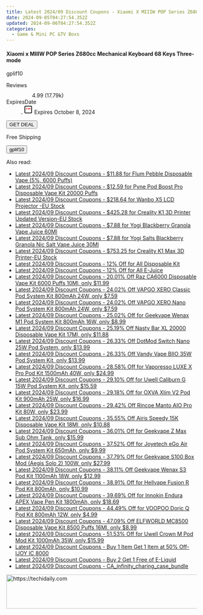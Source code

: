 ```yaml
---
title: Latest 2024/09 Discount Coupons - Xiaomi X MIIIW POP Series Z680cc Mechanical Keyboard 68 Keys Three-Mode
date: 2024-09-05T04:27:54.352Z
updated: 2024-09-06T04:27:54.352Z
categories:
  - Game & Mini PC &TV Boxs
---
```



<div class="max-w-4xl mx-auto grid grid-cols-1 lg:max-w-5xl lg:gap-x-20 lg:grid-cols-2">
  <div class="relative p-3 col-start-1 row-start-1 flex flex-col-reverse rounded-lg bg-gradient-to-t from-black/75 via-black/0 sm:bg-none sm:row-start-2 sm:p-0 lg:row-start-1">
    <h4 class="mt-1 text-lg font-semibold text-white sm:text-slate-900 md:text-2xl dark:sm:text-white">Xiaomi x MIIIW POP Series Z680cc Mechanical Keyboard 68 Keys Three-mode</h4>
    <p class="text-sm leading-4 font-medium text-white sm:text-slate-500 dark:sm:text-slate-400">gplif10</p>
  </div>
  
  <div class="col-start-1 col-end-3 row-start-1 grid gap-4 sm:mb-6 sm:grid-cols-4 lg:col-start-2 lg:row-span-6 lg:row-end-6 lg:mb-0 lg:gap-6">
    
  </div>
  <dl class="row-start-2 mt-4 flex items-center text-xs font-medium sm:row-start-3 sm:mt-1 md:mt-2.5 lg:row-start-2">
    <dt class="sr-only">Reviews</dt>
    <dd class="flex items-center text-indigo-600 dark:text-indigo-400">
      <svg width="24" height="24" fill="none" aria-hidden="true" class="mr-1 stroke-current dark:stroke-indigo-500">
        <path d="m12 5 2 5h5l-4 4 2.103 5L12 16l-5.103 3L9 14l-4-4h5l2-5Z" stroke-width="2" stroke-linecap="round" stroke-linejoin="round" />
      </svg>
      <span>4.99 <span class="font-normal text-slate-400">(17.79k)</span></span>
    </dd>
    <dt class="sr-only">ExpiresDate</dt>
    <dd class="flex items-center">
      <svg width="2" height="2" aria-hidden="true" fill="currentColor" class="mx-3 text-slate-300">
        <circle cx="1" cy="1" r="1" />
      </svg>
      <svg width="24" height="24" viewBox="0 0 24 24" fill="none" stroke="currentColor" stroke-width="2">
        <rect x="3" y="3" width="18" height="18" rx="2" fill="#fff" />
        <path d="M6 10L18 10" stroke="red" stroke-width="2" fill="none" />
        <path d="M10 6L10 18" stroke="#fff" stroke-width="2" fill="none" />
      </svg>
      Expires October 8, 2024    </dd>
  </dl>
  <div class="col-start-1 row-start-3 mt-4 self-center sm:col-start-2 sm:row-span-2 sm:row-start-2 sm:mt-0 lg:col-start-1 lg:row-start-3 lg:row-end-4 lg:mt-6">
    <button type="button" onClick="javascript:window.open(decodeURIComponent('https%3A%2F%2Fwww.shareasale.com%2Fu.cfm%3Fd%3D1118301%26m%3D97331%26u%3D4338022'), '_blank');void(0);" class="rounded-lg bg-red-600 px-3 py-2 text-sm font-medium leading-6 text-white">GET DEAL</button>
  </div>
  <p class="col-start-1 mt-4 text-sm leading-6 sm:col-span-2 lg:col-span-1 lg:row-start-4 lg:mt-6 dark:text-slate-400">
  Free Shipping 
    <div>
      <button type="button" onClick="javascript:window.open(decodeURIComponent('https%3A%2F%2Fwww.shareasale.com%2Fu.cfm%3Fd%3D1118301%26m%3D97331%26u%3D4338022'), '_blank');void(0);" class="bg-green-600 text-white text-sm leading-6 font-medium py-2 px-3 rounded-lg">gplif10</button>
    </div>
  </p>
</div>
<span class="atpl-alsoreadstyle">Also read:</span>
<div><ul>
<li><a href="https://coupons.techidaily.com/coupon-1100573-share-59344-sale/"><u>Latest 2024/09 Discount Coupons - $11.88 for Flum Pebble Disposable Vape (5%, 6000 Puffs)</u></a></li>
<li><a href="https://coupons.techidaily.com/coupon-1102522-share-90958-sale/"><u>Latest 2024/09 Discount Coupons - $12.59 for Pyne Pod Boost Pro Disposable Vape Kit 20000 Puffs</u></a></li>
<li><a href="https://coupons.techidaily.com/coupon-1100686-share-38812-sale/"><u>Latest 2024/09 Discount Coupons - $218.64 for Wanbo X5 LCD Projector -EU Stock</u></a></li>
<li><a href="https://coupons.techidaily.com/coupon-1100683-share-38812-sale/"><u>Latest 2024/09 Discount Coupons - $425.28 for Creality K1 3D Printer Updated Version-EU Stock</u></a></li>
<li><a href="https://coupons.techidaily.com/coupon-1099400-share-59344-sale/"><u>Latest 2024/09 Discount Coupons - $7.88 for Yogi Blackberry Granola Vape Juice 60Ml</u></a></li>
<li><a href="https://coupons.techidaily.com/coupon-1099399-share-59344-sale/"><u>Latest 2024/09 Discount Coupons - $7.88 for Yogi Salts Blackberry Granola Nic Salt Vape Juice 30Ml</u></a></li>
<li><a href="https://coupons.techidaily.com/coupon-1100685-share-38812-sale/"><u>Latest 2024/09 Discount Coupons - $753.25 for Creality K1 Max 3D Printer-EU Stock</u></a></li>
<li><a href="https://coupons.techidaily.com/coupon-1036189-share-90958-sale/"><u>Latest 2024/09 Discount Coupons - 12% Off for All Disposable Kit</u></a></li>
<li><a href="https://coupons.techidaily.com/coupon-1036173-share-90958-sale/"><u>Latest 2024/09 Discount Coupons - 12% Off for All E-Juice</u></a></li>
<li><a href="https://coupons.techidaily.com/coupon-1048230-share-90958-sale/"><u>Latest 2024/09 Discount Coupons - 20.01% Off Raz CA6000 Disposable Vape Kit 6000 Puffs 10Ml, only $11.99</u></a></li>
<li><a href="https://coupons.techidaily.com/coupon-1100605-share-90958-sale/"><u>Latest 2024/09 Discount Coupons - 24.02% Off VAPGO XERO Classic Pod System Kit 800mAh 24W, only $7.59</u></a></li>
<li><a href="https://coupons.techidaily.com/coupon-1100831-share-90958-sale/"><u>Latest 2024/09 Discount Coupons - 24.02% Off VAPGO XERO Nano Pod System Kit 800mAh 24W, only $7.59</u></a></li>
<li><a href="https://coupons.techidaily.com/coupon-892179-share-90958-sale/"><u>Latest 2024/09 Discount Coupons - 25.02% Off for Geekvape Wenax M1 Pod System Kit 800mAh 16W, only $8.99</u></a></li>
<li><a href="https://coupons.techidaily.com/coupon-1102845-share-90958-sale/"><u>Latest 2024/09 Discount Coupons - 25.19% Off Nasty Bar XL 20000 Disposable Vape Kit 17Ml, only $11.88</u></a></li>
<li><a href="https://coupons.techidaily.com/coupon-1100604-share-90958-sale/"><u>Latest 2024/09 Discount Coupons - 26.33% Off DotMod Switch Nano 25W Pod System, only $13.99</u></a></li>
<li><a href="https://coupons.techidaily.com/coupon-1101872-share-90958-sale/"><u>Latest 2024/09 Discount Coupons - 26.33% Off Vandy Vape BIIO 35W Pod System Kit, only $13.99</u></a></li>
<li><a href="https://coupons.techidaily.com/coupon-1049620-share-90958-sale/"><u>Latest 2024/09 Discount Coupons - 28.58% Off for Vaporesso LUXE X Pro Pod Kit 1500mAh 40W, only $24.99</u></a></li>
<li><a href="https://coupons.techidaily.com/coupon-704070-share-90958-sale/"><u>Latest 2024/09 Discount Coupons - 29.10% Off for Uwell Caliburn G 15W Pod System Kit, only $15.59</u></a></li>
<li><a href="https://coupons.techidaily.com/coupon-1033356-share-90958-sale/"><u>Latest 2024/09 Discount Coupons - 29.18% Off for OXVA Xlim V2 Pod Kit 900mAh 25W, only $16.99</u></a></li>
<li><a href="https://coupons.techidaily.com/coupon-1099939-share-90958-sale/"><u>Latest 2024/09 Discount Coupons - 29.42% Off Rincoe Manto AIO Pro Kit 80W, only $23.99</u></a></li>
<li><a href="https://coupons.techidaily.com/coupon-1099630-share-90958-sale/"><u>Latest 2024/09 Discount Coupons - 35.55% Off Airis Speedy 15K Disposable Vape Kit 18Ml, only $10.88</u></a></li>
<li><a href="https://coupons.techidaily.com/coupon-791468-share-90958-sale/"><u>Latest 2024/09 Discount Coupons - 36.01% Off for Geekvape Z Max Sub Ohm Tank, only $15.99</u></a></li>
<li><a href="https://coupons.techidaily.com/coupon-873638-share-90958-sale/"><u>Latest 2024/09 Discount Coupons - 37.52% Off for Joyetech eGo Air Pod System Kit 650mAh, only $9.99</u></a></li>
<li><a href="https://coupons.techidaily.com/coupon-829802-share-90958-sale/"><u>Latest 2024/09 Discount Coupons - 37.79% Off for Geekvape S100 Box Mod (Aegis Solo 2) 100W, only $27.99</u></a></li>
<li><a href="https://coupons.techidaily.com/coupon-1055123-share-90958-sale/"><u>Latest 2024/09 Discount Coupons - 38.11% Off Geekvape Wenax S3 Pod Kit 1100mAh 18W, only $12.99</u></a></li>
<li><a href="https://coupons.techidaily.com/coupon-1027339-share-90958-sale/"><u>Latest 2024/09 Discount Coupons - 38.91% Off for Hellvape Fusion R Pod Kit 800mAh, only $10.99</u></a></li>
<li><a href="https://coupons.techidaily.com/coupon-993547-share-90958-sale/"><u>Latest 2024/09 Discount Coupons - 39.69% Off for Innokin Endura APEX Vape Pen Kit 1800mAh, only $18.69</u></a></li>
<li><a href="https://coupons.techidaily.com/coupon-1007305-share-90958-sale/"><u>Latest 2024/09 Discount Coupons - 44.49% Off for VOOPOO Doric Q Pod Kit 800mAh 12W, only $4.99</u></a></li>
<li><a href="https://coupons.techidaily.com/coupon-1034498-share-90958-sale/"><u>Latest 2024/09 Discount Coupons - 47.09% Off ELFWORLD MC8500 Disposable Vape Kit 8500 Puffs 16Ml, only $8.99</u></a></li>
<li><a href="https://coupons.techidaily.com/coupon-985119-share-90958-sale/"><u>Latest 2024/09 Discount Coupons - 51.53% Off for Uwell Crown M Pod Mod Kit 1000mAh 35W, only $15.99</u></a></li>
<li><a href="https://coupons.techidaily.com/coupon-1100574-share-59344-sale/"><u>Latest 2024/09 Discount Coupons - Buy 1 Item Get 1 Item at 50% Off-IJOY IC 8000</u></a></li>
<li><a href="https://coupons.techidaily.com/coupon-1100850-share-122475-sale/"><u>Latest 2024/09 Discount Coupons - Buy 2 Get 1 Free of E-Liquid</u></a></li>
<li><a href="https://coupons.techidaily.com/coupon-1099615-share-92020-sale/"><u>Latest 2024/09 Discount Coupons - CA_infinity_charing_case_bundle</u></a></li>
</ul></div>

<ins class="adsbygoogle"
      style="display:block"
      data-ad-client="ca-pub-7571918770474297"
      data-ad-slot="8358498916"
      data-ad-format="auto"
      data-full-width-responsive="true"></ins>
<!-- affiliate ads begin -->
<a href="https://electronicx.pxf.io/c/5597632/1167086/14483" target="_top" id="1167086">
  <img src="//a.impactradius-go.com/display-ad/14483-1167086" border="0" alt="https://techidaily.com" width="728" height="90"/>
</a>
<img height="0" width="0" src="https://electronicx.pxf.io/i/5597632/1167086/14483" style="position:absolute;visibility:hidden;" border="0" />
<!-- affiliate ads end -->